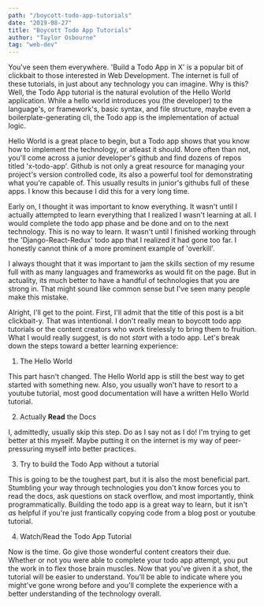 ```yaml
---
path: "/boycott-todo-app-tutorials"
date: "2019-08-27"
title: "Boycott Todo App Tutorials"
author: "Taylor Osbourne"
tag: "web-dev"
--- 
```


You've seen them everywhere.  'Build a Todo App in X' is a popular bit of clickbait to those interested in Web Development.  The internet is full of these tutorials, in just about any technology you can imagine.  Why is this?  Well, the Todo App tutorial is the natural evolution of the Hello World application.  While a hello world introduces you (the developer) to the language's, or framework's, basic syntax, and file structure, maybe even a boilerplate-generating cli, the Todo app is the implementation of actual logic.

Hello World is a great place to begin, but a Todo app shows that you know how to implement the technology, or atleast it should.  More often than not, you'll come across a junior developer's github and find dozens of repos titled 'x-todo-app'.  Github is not only a great resource for managing your project's version controlled code, its also a powerful tool for demonstrating what you're capable of.  This usually results in junior's githubs full of these apps.  I know this because I did this for a very long time.

Early on, I thought it was important to know everything.  It wasn't until I actually attempted to learn everything that I realized I wasn't learning at all.  I would complete the todo app phase and be done and on to the next technology.  This is no way to learn.  It wasn't until I finished working through the 'Django-React-Redux' todo app that I realized it had gone too far. I honestly cannot think of a more prominent example of 'overkill'.

I always thought that it was important to jam the skills section of my resume full with as many languages and frameworks as would fit on the page.  But in actuality, its much better to have a handful of technologies that you are strong in.  That might sound like common sense but I've seen many people make this mistake. 

Alright, I'll get to the point.  First, I'll admit that the title of this post is a bit clickbait-y.  That was intentional.  I don't really mean to boycott todo app tutorials or the content creators who work tirelessly to bring them to fruition.  What I would really suggest, is do not _start_ with a todo app.  Let's break down the steps toward a better learning experience:

1. The Hello World

This part hasn't changed.  The Hello World app is still the best way to get started with something new.  Also, you usually won't have to resort to a youtube tutorial, most good documentation will have a written Hello World tutorial.  

2. Actually **Read** the Docs

I, admittedly, usually skip this step.  Do as I say not as I do!  I'm trying to get better at this myself.  Maybe putting it on the internet is my way of peer-pressuring myself into better practices.  

3. Try to build the Todo App without a tutorial

This is going to be the toughest part, but it is also the most beneficial part.  Stumbling your way through technologies you don't know forces you to read the docs, ask questions on stack overflow, and most importantly, think programmatically.  Building the todo app is a great way to learn, but it isn't _as_ helpful if you're just frantically copying code from a blog post or youtube tutorial.

4. Watch/Read the Todo App Tutorial

Now is the time.  Go give those wonderful content creators their due.  Whether or not you were able to complete your todo app attempt, you put the work in to flex those brain muscles.  Now that you've given it a shot, the tutorial will be easier to understand.  You'll be able to indicate where you might've gone wrong before and you'll complete the experience with a better understanding of the technology overall.




